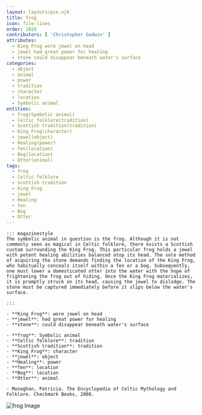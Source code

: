 ```yaml
---
layout: layouts/pce.njk
title: frog
icon: file-lines
order: 1028
contributors: [ 'Christopher Godwin' ]
attributes:
  - King Frog wore jewel on head
  - jewel had great power for healing
  - stone could disappear beneath water's surface
categories:
  - object
  - animal
  - power
  - tradition
  - character
  - location
  - Symbolic animal
entities:
  - frog(Symbolic animal)
  - Celtic folklore(tradition)
  - Scottish tradition(tradition)
  - King Frog(character)
  - jewel(object)
  - Healing(power)
  - fen(location)
  - Bog(location)
  - Otter(animal)
tags:
  - frog
  - Celtic folklore
  - Scottish tradition
  - King Frog
  - jewel
  - Healing
  - fen
  - Bog
  - Otter
---
```

``` tab [group1:Info]
::: magazinestyle
The symbolic animal in question is the frog. Although it is not commonly seen as magical in Celtic folklore, there exists a Scottish custom surrounding the King Frog. This particular frog holds a jewel with potent healing abilities balanced atop its head. The sole method of acquiring the stone demands finding the location of the King Frog, who habitually conceals itself within a fen or a bog. Subsequently, one must lower a domesticated otter into the water with the hope of frightening the frog out of hiding. Once the King Frog materializes, it is promptly struck on its head, causing the jewel to dislodge. The stone must be captured immediately before it slips below the water's surface.

:::
```
``` tab [group1:Attributes]
- **King Frog**: wore jewel on head
- **jewel**: had great power for healing
- **stone**: could disappear beneath water's surface
```
``` tab [group1:Entities]
- **frog**: Symbolic animal
- **Celtic folklore**: tradition
- **Scottish tradition**: tradition
- **King Frog**: character
- **jewel**: object
- **Healing**: power
- **fen**: location
- **Bog**: location
- **Otter**: animal
```
``` tab [group1:Sources]
- Monaghan, Patricia. The Encyclopedia of Celtic Mythology and Folklore. Checkmark Books, 2008.
```
![frog Image](https://upload.wikimedia.org/wikipedia/commons/thumb/0/01/Anoures.jpg/1200px-Anoures.jpg)
